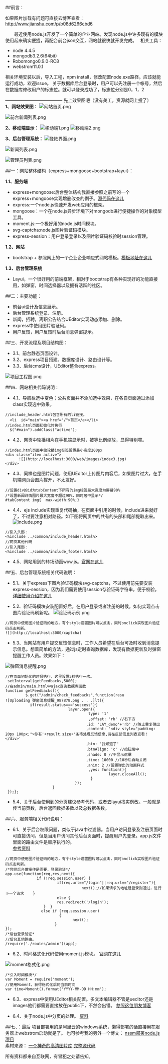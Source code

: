 ##前言：

如果图片加载有问题可直接去博客查看：http://www.jianshu.com/p/b08d6266cbd6

&emsp;&emsp;最近使用node.js开发了一个简单的企业网站。发现node.js中许多现有的模块使用起来确实便捷，再配合前台json交互，网站就很快就开发完成。  
相关工具：
- node 4.4.5
- mongodb3.2.6(64bit)
- Robomongo0.9.0-RC8
- webstrom11.0.1  

相关环境安装以后，导入工程，npm install，修改配置node.exe路径。应该就能运行成功，欢迎issue。
关于数据库后台登录时，用户可以先注册一个帐号，然后在数据库修改用户的标志位。就可以登录成功了，标志位分别是0，1，2

—————————————
先上效果图吧（没有美工，资源就网上搜了）  
**1、网站效果图：**
![网站首页.png](http://upload-images.jianshu.io/upload_images/2227968-c210e2991d4f5a56.png?imageMogr2/auto-orient/strip%7CimageView2/2/w/1240)

![前台新闻列表.png](http://upload-images.jianshu.io/upload_images/2227968-a40e971dc06fafe0.png?imageMogr2/auto-orient/strip%7CimageView2/2/w/1240)

**2、移动端显示：**
![移动端1.png](http://upload-images.jianshu.io/upload_images/2227968-9fdf30b84461969a.png?imageMogr2/auto-orient/strip%7CimageView2/2/w/1240)
![移动端2.png](http://upload-images.jianshu.io/upload_images/2227968-37031613e1ce2bd4.png?imageMogr2/auto-orient/strip%7CimageView2/2/w/1240)

**3、后台管理系统：**
![登陆界面.png](http://upload-images.jianshu.io/upload_images/2227968-f8bd6bbe28606a06.png?imageMogr2/auto-orient/strip%7CimageView2/2/w/1240)

![新闻列表.png](http://upload-images.jianshu.io/upload_images/2227968-9a34bbd9523bf7de.png?imageMogr2/auto-orient/strip%7CimageView2/2/w/1240)

![管理员列表.png](http://upload-images.jianshu.io/upload_images/2227968-61eef83a099f30e4.png?imageMogr2/auto-orient/strip%7CimageView2/2/w/1240)



##一：网站整体结构（express+mongoose+bootstrap+layui）：

**1.1、服务端**
- express+mongoose:后台整体结构我直接参照之前写的一个express+mongoose实现增删改查的例子。[源代码在这儿](http://https://github.com/dpc761218914/express_restapi)
- express:一个node.js快速开发web应用的框架。
- mongoose：一个在node.js异步环境下对mongodb进行便捷操作的对象模型工具。
- moment.js:一个极好用的node.js时间模块。
- svg-captcha:node.js图片验证码模块。
-  express-session：用户登录登录以及图片验证码校验时session管理。

**1.2、网站**
-  bootstrap + 参照网上的一个企业企业响应式网站模板。[模板地址在这儿](http://http://www.cssmoban.com/cssthemes/6419.shtml)

**1.3、后台管理系统**
-  Layui，一个很好用的前端框架，相对于bootstrap有各种实现好的功能直接用，如弹窗，时间选择器以及拥有活跃的社区。

##二：主要功能：
-  前台ui设计及信息展示。
-  后台管理系统登录、注册。
-  新闻，招聘，离职公告结合UEditor实现动态添加、删除。
-  express中使用图片验证码。
-  用户反馈，用户反馈时后台消息弹窗提示。

##三、开发流程及项目结构图：
-  3.1、前台静态页面设计。
-  3.2、express项目搭建、数据库设计、路由设计等。
-  3.3、后台cms设计，UEditor整合express。

![项目工程图.png](http://upload-images.jianshu.io/upload_images/2227968-107ede5900dfb92f.png?imageMogr2/auto-orient/strip%7CimageView2/2/w/1240)

##四、网站相关代码说明：
-  4.1、导航栏选中变色；公共页面并不添加选中效果，在各自页面通过添加class实现选中效果。
```
//include_header.html包含所有的li链接。
  <li  id="main"><a href="/">首页</a></li>
//index.html页面初始化时执行
  $("#main").addClass("active");
```
-  4.2、网页中轮播相片在手机端显示时，被等比例缩放，显得特别窄。
```
//index.html页面中给轮播img标签设置最小高度200px
<div class="item active">  
      ![](http://localhost:3000/web/images/index3.jpg)
</div>
```
-  4.3、同样也是图片问题，使用UEditor上传图片内容后，如果图片过大，在手机端网页会图片撑开，不太友好。
```
//设置div的id为tabContent下所有的img标签最大宽度为屏幕90%
/*设置新闻详情图片最大宽度不超过90%，同时居中显示*/
#tabContent img{  max-width:90%;}
```
-  4.4、ejs include实现重复代码抽，在页面中引用的时候，include进来就好了，不过要注意相对路径。如下图将网页中的共有的头部和尾部提取出来。
![include.png](http://upload-images.jianshu.io/upload_images/2227968-598d1c1008fd8e12.png?imageMogr2/auto-orient/strip%7CimageView2/2/w/1240)
```
//引入头部：
<%include ../common/include_header.html%>
//网页其他代码
//引入尾部：
<%include ../common/include_footer.html%>
```
-  4.5、网站用到的转场动画wow.js。[官网在这儿](http://mynameismatthieu.com/WOW/)



##五、后台管理系统相关代码说明：
-  5.1、关于express下图片验证码模块svg-captcha，不过使用前先要安装express-session，因为我们需要使用session存验证码字符串，便于校验。[详细使用介绍在这儿](https://github.com/lemonce/svg-captcha)

-  5.2、验证码模块安装配置好后，在用户登录或者注册的时候。如何实现点击图片验证码刷新呢。
![验证码示例.png](http://upload-images.jianshu.io/upload_images/2227968-02bfa2fbf3e0108c.png?imageMogr2/auto-orient/strip%7CimageView2/2/w/1240)

```
//网页中使用图片验证码的地方，有个style设置图片可以点击，同时onclick实现图片验证码点击刷新。
![](http://localhost:3000/captcha)
```

-  5.3、当网站有用户提交反馈信息时，工作人员希望在后台可及时收到消息提示信息。想着简单的方法，通过js定时查询数据库，发现有数据更新及时弹窗提醒工作人员。效果如下：

![弹窗消息提醒.png](http://upload-images.jianshu.io/upload_images/2227968-99e18c26845ae39f.png?imageMogr2/auto-orient/strip%7CimageView2/2/w/1240)

```
//在页面初始化的时候执行，这里设置5秒执行一次。
 setInterval(getFeedbacks,5000);
//在admin/main.html中ajax查询数据库函数
function getFeedbacks(){  
         $.get("/admin/check_feedbacks",function(resu
![Uploading 弹窗消息提醒_987878.png . . .]lt){     
           if(result.status==='success'){         
                            layer.open({           
                                     type: '1' 
                                     ,offset: 'rb' //右下方                          
                                    ,id: 'LAY_demo'+'rb' //防止重复弹出            
                                    ,content: '<div style="padding: 20px 100px;">你有'+result.size+'条待处理反馈信息,请在反馈信息列表查看！</div>'            
                                    ,btn: '我知道了'           
                                    ,btnAlign: 'c' //按钮居中           
                                    ,shade: 0 //不显示遮罩           
                                    ,time: 10000 //10秒后自动关闭            
                                    ,anim: 2 //设置弹出的动画样式           
                                     ,yes: function(){               
                                              layer.closeAll();          
                                      }        
                               });     
                     }  
 });};
```
-  5.4、关于后台使用到的分页建议参考代码，或者去layui找实例改。一般就是传当前页数，后台返回数据条数以及总数据条数。

##六、服务端相关代码说明：
-  6.1、关于后台权限问题，类似于java中过滤器。当用户访问登录及注册页面时可直接访问，但是当用户访问其他后台页面时，提醒用户先登录。app.js文件里面的路由文件是顺序执行的。  
[参考资料](https://cnodejs.org/topic/512d8172df9e9fcc58333c73)  
```
//网页中使用图片验证码的地方，有个style设置图片可以点击，同时onclick实现图片验证码点击刷新。
/*官网后台做操作是需要，登录验证*/
app.use(function(req,res,next){
              if (!req.session.user) {   
                       if(req.url=="/login"||req.url=="/register"){    
                                  next();//如果请求的地址是登录则通过，进行下一个请求    }    
                       else {     
                       res.redirect('/login');   
                 }  } 
                else if (req.session.user) 
                        {    
                              next(); 
                      }
});
/*后台登录验证*
//后台其他路由。
/require('./routes/admin')(app);
```
-  6.2、时间格式化代码使用moment.js模块。  [官网在这儿](http://momentjs.cn/)  

![moment格式化.png](http://upload-images.jianshu.io/upload_images/2227968-aaf77e905d066351.png?imageMogr2/auto-orient/strip%7CimageView2/2/w/1240)
```
/*引入时间模块*/
var Moment = require('moment');
//使用Moment，获得格式化后的当前时间
var time=Moment().format('YYYY-MM-DD HH:mm');
```
-  6.3、express中使用UEditor相关配置。多文本编辑器不管是ueditor还是images他们都需要直接放在public下，不然会出错。  [参照这位朋友博客](http://blog.csdn.net/a1104258464/article/details/52231737)  

- 6.4、关于node.js中分页的处理。  [资料](http://www.cnblogs.com/sword-successful/p/4953803.html)  

##七、：最后
项目部署用的是阿里云的windows系统，懒得部署的话直接用在服务器上webstrom启动就是了。
也可参考我的另外一个博文： [nssm部署node.js项目](https://my.oschina.net/u/2480757/blog/713694)  
素材来源： [一个神奇的高清图片库](https://unsplash.com/)
 [完整源代码](https://github.com/dpc761218914/company_website)  

所有资料都来自互联网，有冒犯之处请告知。
